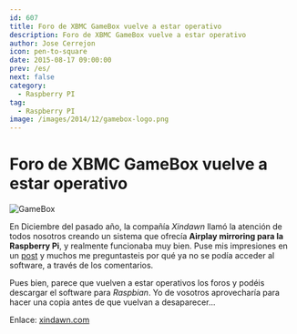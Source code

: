 ```yaml
---
id: 607
title: Foro de XBMC GameBox vuelve a estar operativo
description: Foro de XBMC GameBox vuelve a estar operativo
author: Jose Cerrejon
icon: pen-to-square
date: 2015-08-17 09:00:00
prev: /es/
next: false
category:
  - Raspberry PI
tag:
  - Raspberry PI
image: /images/2014/12/gamebox-logo.png
---
```


# Foro de XBMC GameBox vuelve a estar operativo

![GameBox](/images/2014/12/gamebox-logo.png)

En Diciembre del pasado año, la compañía *Xindawn* llamó la atención de todos nosotros creando un sistema que ofrecía **Airplay mirroring para la Raspberry Pi**, y realmente funcionaba muy bien. Puse mis impresiones en un [post](/post.php?id=490) y muchos me preguntasteis por qué ya no se podía acceder al software, a través de los comentarios. 

Pues bien, parece que vuelven a estar operativos los foros y podéis descargar el software para *Raspbian*. Yo de vosotros aprovecharía para hacer una copia antes de que vuelvan a desaparecer...

Enlace: [xindawn.com](http://www.xindawn.com/bbs/viewtopic.php?f=5&t=9&sid=33bae6a81e421af25696f3a69f3029cb)